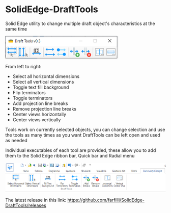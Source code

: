 # SolidEdge-DraftTools
Solid Edge utility to change multiple draft object's characteristics at the same time

<img src="MainForm.png">

From left to right:

- Select all horizontal dimensions
- Select all vertical dimensions
- Toggle text fill background
- Flip terminators
- Toggle terminators
- Add projection line breaks
- Remove projection line breaks
- Center views horizontally
- Center views vertically

Tools work on currently selected objects, you can change selection and use the tools as many times as you want
DraftTools can be left open and used as needed

Individual executables of each tool are provided, these allow you to add them to the Solid Edge ribbon bar, Quick bar and Radial menu

<img src="RibbonBar.png">

The latest release in this link: https://github.com/farfilli/SolidEdge-DraftTools/releases
